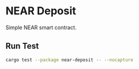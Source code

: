 # NEAR Deposit

Simple NEAR smart contract.

## Run Test
```bash
cargo test --package near-deposit -- --nocapture
```
